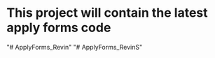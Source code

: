 # This project will contain the latest apply forms code

"# ApplyForms_Revin" 
"# ApplyForms_RevinS" 
